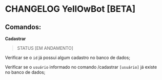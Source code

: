 # CHANGELOG YellOwBot [BETA]

## Comandos:

**Cadastrar**

> STATUS [EM ANDAMENTO]

Verificar se o `id` já possui algum cadastro no banco de dados;

Verificar se o `usuário` informado no comando /cadastrar `[usuário]` já existe no banco de dados;
